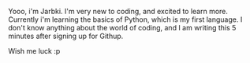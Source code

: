 Yooo, i'm Jarbki. I'm very new to coding, and excited to learn more. Currently i'm learning the basics of Python, 
which is my first language. I don't know anything about the world of coding, and I am writing this 5 minutes after signing up for Githup.

Wish me luck :p
